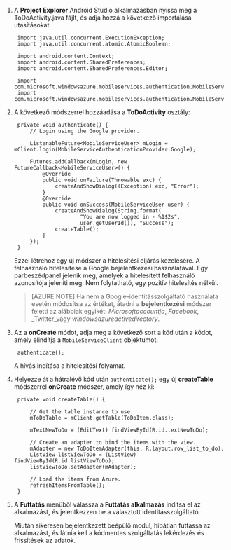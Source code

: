
1. A **Project Explorer** Android Studio alkalmazásban nyissa meg a ToDoActivity.java fájlt, és adja hozzá a következő importálása utasításokat.

        import java.util.concurrent.ExecutionException;
        import java.util.concurrent.atomic.AtomicBoolean;

        import android.content.Context;
        import android.content.SharedPreferences;
        import android.content.SharedPreferences.Editor;

        import com.microsoft.windowsazure.mobileservices.authentication.MobileServiceAuthenticationProvider;
        import com.microsoft.windowsazure.mobileservices.authentication.MobileServiceUser;

2. A következő módszerrel hozzáadása a **ToDoActivity** osztály: 
    
        private void authenticate() {
            // Login using the Google provider.
            
            ListenableFuture<MobileServiceUser> mLogin = mClient.login(MobileServiceAuthenticationProvider.Google);
    
            Futures.addCallback(mLogin, new FutureCallback<MobileServiceUser>() {
                @Override
                public void onFailure(Throwable exc) {
                    createAndShowDialog((Exception) exc, "Error");
                }           
                @Override
                public void onSuccess(MobileServiceUser user) {
                    createAndShowDialog(String.format(
                            "You are now logged in - %1$2s",
                            user.getUserId()), "Success");
                    createTable();  
                }
            });     
        }


    Ezzel létrehoz egy új módszer a hitelesítési eljárás kezelésére. A felhasználó hitelesítése a Google bejelentkezési használatával. Egy párbeszédpanel jelenik meg, amelyek a hitelesített felhasználó azonosítója jeleníti meg. Nem folytatható, egy pozitív hitelesítés nélkül.

    > [AZURE.NOTE] Ha nem a Google-identitásszolgáltató használata esetén módosítsa az értéket, átadni a **bejelentkezési** módszer feletti az alábbiak egyikét: _Microsoftaccountja_, _Facebook_, _Twitter_vagy _windowsazureactivedirectory_.

3. Az a **onCreate** módot, adja meg a következő sort a kód után a kódot, amely elindítja a `MobileServiceClient` objektumot.

        authenticate();

    A hívás indítása a hitelesítési folyamat.

4. Helyezze át a hátralévő kód után `authenticate();` egy új **createTable** módszerrel **onCreate** módszer, amely így néz ki:

        private void createTable() {
    
            // Get the table instance to use.
            mToDoTable = mClient.getTable(ToDoItem.class);
    
            mTextNewToDo = (EditText) findViewById(R.id.textNewToDo);
    
            // Create an adapter to bind the items with the view.
            mAdapter = new ToDoItemAdapter(this, R.layout.row_list_to_do);
            ListView listViewToDo = (ListView) findViewById(R.id.listViewToDo);
            listViewToDo.setAdapter(mAdapter);
    
            // Load the items from Azure.
            refreshItemsFromTable();
        }

9. A **Futtatás** menüből válassza a **Futtatás alkalmazás** indítsa el az alkalmazást, és jelentkezzen be a választott identitásszolgáltató. 

    Miután sikeresen bejelentkezett beépülő modul, hibátlan futtassa az alkalmazást, és látnia kell a kódmentes szolgáltatás lekérdezés és frissítések az adatok.